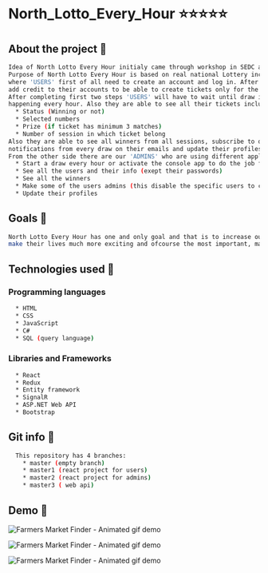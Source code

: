# North_Lotto_Every_Hour ⭐⭐⭐⭐⭐


## About the project 🚩
```bash
Idea of North Lotto Every Hour initialy came through workshop in SEDC academy.
Purpose of North Lotto Every Hour is based on real national Lottery including the same rules
where 'USERS' first of all need to create an account and log in. After that they will need to
add credit to their accounts to be able to create tickets only for the active session.
After completing first two steps 'USERS' will have to wait until draw is completed which is
happening every hour. Also they are able to see all their tickets including:
  * Status (Winning or not)
  * Selected numbers
  * Prize (if ticket has minimum 3 matches)
  * Number of session in which ticket belong
Also they are able to see all winners from all sessions, subscribe to our page and recieve
notifications from every draw on their emails and update their profiles.
From the other side there are our 'ADMINS' who are using different application. They are able to :
  * Start a draw every hour or activate the console app to do the job for them automaticly (MUST)
  * See all the users and their info (exept their passwords)
  * See all the winners
  * Make some of the users admins (this disable the specific users to create tickets anymore)
  * Update their profiles
```

## Goals 🚩

```bash
North Lotto Every Hour has one and only goal and that is to increase our users the needed adrenaline,
make their lives much more exciting and ofcourse the most important, make ritch the luckiest ones. 
```

## Technologies used 🚩

### Programming languages
```bash
  * HTML
  * CSS
  * JavaScript
  * C#
  * SQL (query language)
```

  ### Libraries and Frameworks
```bash
  * React
  * Redux
  * Entity framework
  * SignalR
  * ASP.NET Web API
  * Bootstrap
```
## Git info 🚩

```bash
  This repository has 4 branches:
    * master (empty branch)
    * master1 (react project for users)
    * master2 (react project for admins)
    * master3 ( web api)
```

## Demo 🚩

![Farmers Market Finder - Animated gif demo](AdminAction.gif)

![Farmers Market Finder - Animated gif demo](PowerOfSignalR.gif)

![Farmers Market Finder - Animated gif demo](UserActions.gif)
